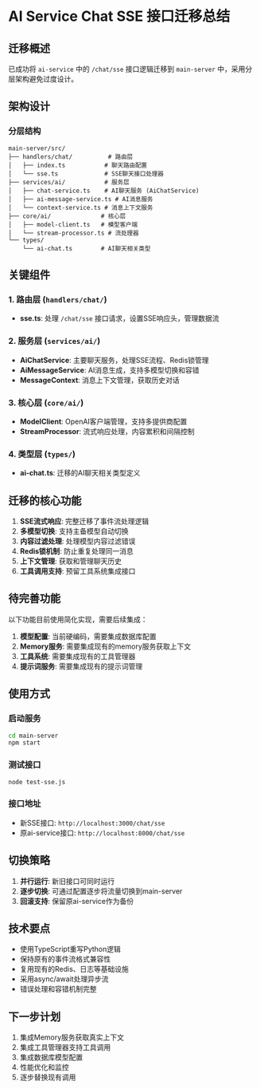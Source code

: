 # AI Service Chat SSE 接口迁移总结

## 迁移概述

已成功将 `ai-service` 中的 `/chat/sse` 接口逻辑迁移到 `main-server` 中，采用分层架构避免过度设计。

## 架构设计

### 分层结构
```
main-server/src/
├── handlers/chat/          # 路由层
│   ├── index.ts           # 聊天路由配置
│   └── sse.ts             # SSE聊天接口处理器
├── services/ai/           # 服务层
│   ├── chat-service.ts    # AI聊天服务 (AiChatService)
│   ├── ai-message-service.ts # AI消息服务
│   └── context-service.ts # 消息上下文服务
├── core/ai/              # 核心层
│   ├── model-client.ts   # 模型客户端
│   └── stream-processor.ts # 流处理器
└── types/
    └── ai-chat.ts        # AI聊天相关类型
```

## 关键组件

### 1. 路由层 (`handlers/chat/`)
- **sse.ts**: 处理 `/chat/sse` 接口请求，设置SSE响应头，管理数据流

### 2. 服务层 (`services/ai/`)
- **AiChatService**: 主要聊天服务，处理SSE流程、Redis锁管理
- **AiMessageService**: AI消息生成，支持多模型切换和容错
- **MessageContext**: 消息上下文管理，获取历史对话

### 3. 核心层 (`core/ai/`)
- **ModelClient**: OpenAI客户端管理，支持多提供商配置
- **StreamProcessor**: 流式响应处理，内容累积和间隔控制

### 4. 类型层 (`types/`)
- **ai-chat.ts**: 迁移的AI聊天相关类型定义

## 迁移的核心功能

1. **SSE流式响应**: 完整迁移了事件流处理逻辑
2. **多模型切换**: 支持主备模型自动切换
3. **内容过滤处理**: 处理模型内容过滤错误
4. **Redis锁机制**: 防止重复处理同一消息
5. **上下文管理**: 获取和管理聊天历史
6. **工具调用支持**: 预留工具系统集成接口

## 待完善功能

以下功能目前使用简化实现，需要后续集成：

1. **模型配置**: 当前硬编码，需要集成数据库配置
2. **Memory服务**: 需要集成现有的memory服务获取上下文
3. **工具系统**: 需要集成现有的工具管理器
4. **提示词服务**: 需要集成现有的提示词管理

## 使用方式

### 启动服务
```bash
cd main-server
npm start
```

### 测试接口
```bash
node test-sse.js
```

### 接口地址
- 新SSE接口: `http://localhost:3000/chat/sse`
- 原ai-service接口: `http://localhost:8000/chat/sse`

## 切换策略

1. **并行运行**: 新旧接口可同时运行
2. **逐步切换**: 可通过配置逐步将流量切换到main-server
3. **回滚支持**: 保留原ai-service作为备份

## 技术要点

- 使用TypeScript重写Python逻辑
- 保持原有的事件流格式兼容性
- 复用现有的Redis、日志等基础设施
- 采用async/await处理异步流
- 错误处理和容错机制完整

## 下一步计划

1. 集成Memory服务获取真实上下文
2. 集成工具管理器支持工具调用
3. 集成数据库模型配置
4. 性能优化和监控
5. 逐步替换现有调用